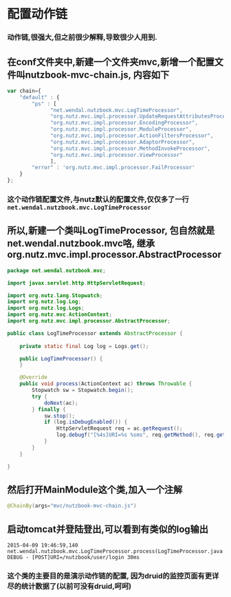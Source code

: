 # 配置动作链

### 动作链,很强大,但之前很少解释,导致很少人用到.

## 在conf文件夹中,新建一个文件夹mvc,新增一个配置文件叫nutzbook-mvc-chain.js, 内容如下

```js
var chain={
	"default" : {
		"ps" : [
		      "net.wendal.nutzbook.mvc.LogTimeProcessor",
		      "org.nutz.mvc.impl.processor.UpdateRequestAttributesProcessor",
		      "org.nutz.mvc.impl.processor.EncodingProcessor",
		      "org.nutz.mvc.impl.processor.ModuleProcessor",
		      "org.nutz.mvc.impl.processor.ActionFiltersProcessor",
		      "org.nutz.mvc.impl.processor.AdaptorProcessor",
		      "org.nutz.mvc.impl.processor.MethodInvokeProcessor",
		      "org.nutz.mvc.impl.processor.ViewProcessor"
		      ],
		"error" : 'org.nutz.mvc.impl.processor.FailProcessor'
	}
};
```

### 这个动作链配置文件,与nutz默认的配置文件,仅仅多了一行 ```net.wendal.nutzbook.mvc.LogTimeProcessor```

## 所以,新建一个类叫LogTimeProcessor, 包自然就是net.wendal.nutzbook.mvc咯, 继承org.nutz.mvc.impl.processor.AbstractProcessor

```java
package net.wendal.nutzbook.mvc;

import javax.servlet.http.HttpServletRequest;

import org.nutz.lang.Stopwatch;
import org.nutz.log.Log;
import org.nutz.log.Logs;
import org.nutz.mvc.ActionContext;
import org.nutz.mvc.impl.processor.AbstractProcessor;

public class LogTimeProcessor extends AbstractProcessor {
	
	private static final Log log = Logs.get();

	public LogTimeProcessor() {
	}

	@Override
	public void process(ActionContext ac) throws Throwable {
		Stopwatch sw = Stopwatch.begin();
		try {
			doNext(ac);
		} finally {
			sw.stop();
			if (log.isDebugEnabled()) {
				HttpServletRequest req = ac.getRequest();
				log.debugf("[%4s]URI=%s %sms", req.getMethod(), req.getRequestURI(), sw.getDuration());
			}
		}
	}

}

```

## 然后打开MainModule这个类,加入一个注解

```java
@ChainBy(args="mvc/nutzbook-mvc-chain.js")
```

## 启动tomcat并登陆登出,可以看到有类似的log输出

```
2015-04-09 19:46:59,140 net.wendal.nutzbook.mvc.LogTimeProcessor.process(LogTimeProcessor.java:27) DEBUG - [POST]URI=/nutzbook/user/login 30ms
```

### 这个类的主要目的是演示动作链的配置, 因为druid的监控页面有更详尽的统计数据了(以前可没有druid,呵呵)